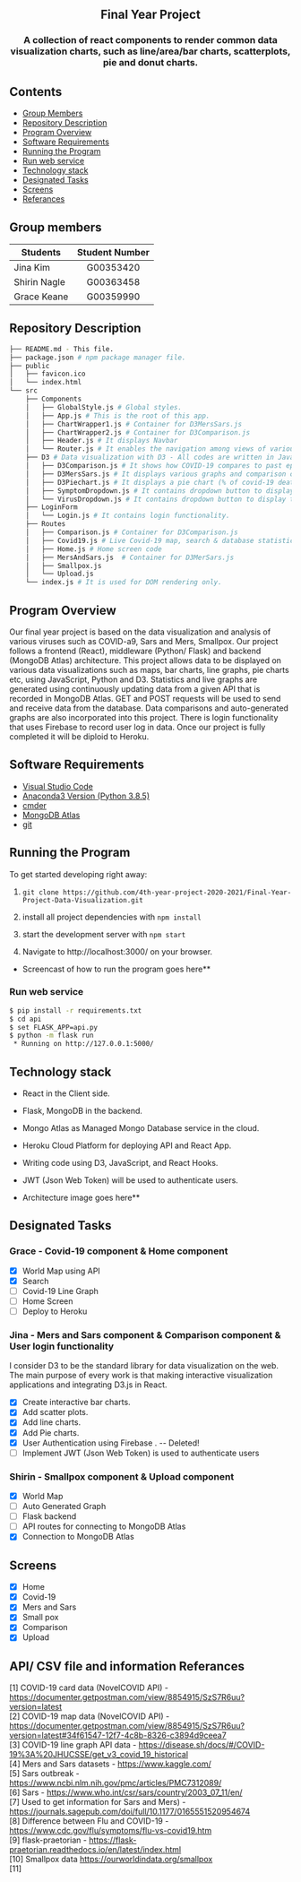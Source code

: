 <h2 align="center">
    Final Year Project
</h3>

<h3 align="center">
    A collection of react components to render common data visualization charts, such as line/area/bar charts, scatterplots, pie and donut charts.
</h4>

## Contents
- [Group Members](#group-members)
- [Repository Description](#repository-description)
- [Program Overview](#program-overview)
- [Software Requirements](#software-requirements)
- [Running the Program](#running-the-program)
- [Run web service](#run-web-service)
- [Technology stack](#technology-stack)
- [Designated Tasks](#designated-tasks)
- [Screens](#screens)
- [Referances](#referances)

## Group members
|    Students   | Student Number  |
| ------------- |:-:|
|    Jina Kim   |    G00353420    | 
|  Shirin Nagle |    G00363458    | 
|  Grace Keane  |    G00359990    | 

## Repository Description 

```bash
├── README.md - This file.
├── package.json # npm package manager file. 
├── public
│   ├── favicon.ico 
│   └── index.html 
└── src
    ├── Components
    │   ├── GlobalStyle.js # Global styles.
    │   ├── App.js # This is the root of this app. 
    │   ├── ChartWrapper1.js # Container for D3MersSars.js
    │   ├── ChartWrapper2.js # Container for D3Comparison.js
    │   ├── Header.js # It displays Navbar
    │   └── Router.js # It enables the navigation among views of various components in this web application.
    ├── D3 # Data visualization with D3 - All codes are written in JavaScript.
    │   ├── D3Comparison.js # It shows how COVID-19 compares to past epidemics. e.g. Mers, Sars and covid-19.
    │   ├── D3MersSars.js # It displays various graphs and comparison of Mers and Sars viruses.
    │   ├── D3Piechart.js # It displays a pie chart (% of covid-19 deaths between men and women).
    │   ├── SymptomDropdown.js # It contains dropdown button to display three different datasets(Covid-19, Mers,Sars symptoms) flicking between them. 
    │   └── VirusDropdown.js # It contains dropdown button to display two different datasets(Mers and Sars) flicking between them.
    ├── LoginForm
    │   └── Login.js # It contains login functionality.
    ├── Routes
    │   ├── Comparison.js # Container for D3Comparison.js
    │   ├── Covid19.js # Live Covid-19 map, search & database statistics
    │   ├── Home.js # Home screen code
    │   ├── MersAndSars.js  # Container for D3MerSars.js
    │   ├── Smallpox.js 
    │   └── Upload.js 
    └── index.js # It is used for DOM rendering only.
```


## Program Overview
Our final year project is based on the data visualization and analysis of various viruses such as COVID-a9, Sars and Mers, Smallpox. Our project follows a frontend (React), middleware (Python/ Flask) and backend (MongoDB Atlas) architecture. This project allows data to be displayed on various data visualizations such as maps, bar charts, line graphs, pie charts etc, using JavaScript, Python and D3. Statistics and live graphs are generated using continuously updating data from a given API that is recorded in MongoDB Atlas. GET and POST requests will be used to send and receive data from the database. Data comparisons and auto-generated graphs are also incorporated into this project. There is login functionality that uses Firebase to record user log in data. Once our project is fully completed it will be diploid to Heroku. 

## Software Requirements
- [Visual Studio Code](https://code.visualstudio.com/download)
- [Anaconda3 Version (Python 3.8.5)](https://www.anaconda.com/products/individual)
- [cmder](https://cmder.net/)
- [MongoDB Atlas](https://www.mongodb.com/cloud/atlas/lp/try2?utm_source=google&utm_campaign=gs_emea_ireland_search_core_brand_atlas_desktop&utm_term=mongodb%20atlas&utm_medium=cpc_paid_search&utm_ad=e&utm_ad_campaign_id=12212624527&gclid=Cj0KCQiA-aGCBhCwARIsAHDl5x8_dfnh9PWedNlnlRjFzg8yn4SIV5UxJTl9bBAb7SfrZy6IE2JXCdoaAp7tEALw_wcB)
- [git](https://git-scm.com/downloads)


## Running the Program
To get started developing right away:

1) `git clone https://github.com/4th-year-project-2020-2021/Final-Year-Project-Data-Visualization.git`

2) install all project dependencies with  `npm install`

3) start the development server with `npm start`

4) Navigate to http://localhost:3000/ on your browser.

- Screencast of how to run the program goes here**

### Run web service

```bash
$ pip install -r requirements.txt
$ cd api
$ set FLASK_APP=api.py
$ python -m flask run
 * Running on http://127.0.0.1:5000/
 ```

## Technology stack

- React in the Client side.

- Flask, MongoDB in the backend.

- Mongo Atlas as Managed Mongo Database service in the cloud.

- Heroku Cloud Platform for deploying API and React App.

- Writing code using D3, JavaScript, and React Hooks.

- JWT (Json Web Token) will be used to authenticate users.

- Architecture image goes here**

## Designated Tasks
### Grace - Covid-19 component & Home component

- [x] World Map using API
- [x] Search 
- [ ] Covid-19 Line Graph
- [ ] Home Screen
- [ ] Deploy to Heroku

### Jina - Mers and Sars component & Comparison component & User login functionality

I consider D3 to be the standard library for data visualization on the web.
The main purpose of every work is that making interactive visualization applications and integrating D3.js in React.

- [x] Create interactive bar charts.
- [x] Add scatter plots.
- [x] Add line charts.
- [x] Add Pie charts.
- [x] User Authentication using Firebase .  -- Deleted!
- [ ] Implement JWT (Json Web Token) is used to authenticate users

### Shirin - Smallpox component & Upload component

- [x] World Map 
- [ ] Auto Generated Graph
- [ ] Flask backend
- [ ] API routes for connecting to MongoDB Atlas
- [x] Connection to MongoDB Atlas

## Screens

- [x] Home
- [x] Covid-19
- [x] Mers and Sars
- [x] Small pox
- [x] Comparison
- [x] Upload

## API/ CSV file and information Referances
[1] COVID-19 card data (NovelCOVID API) - https://documenter.getpostman.com/view/8854915/SzS7R6uu?version=latest <br>
[2] COVID-19 map data (NovelCOVID API) - https://documenter.getpostman.com/view/8854915/SzS7R6uu?version=latest#34f61547-12f7-4c8b-8326-c3894d9ceea7 <br>
[3] COVID-19 line graph API data - https://disease.sh/docs/#/COVID-19%3A%20JHUCSSE/get_v3_covid_19_historical<br>
[4] Mers and Sars datasets - https://www.kaggle.com/ <br>
[5] Sars outbreak - https://www.ncbi.nlm.nih.gov/pmc/articles/PMC7312089/<br>
[6] Sars - https://www.who.int/csr/sars/country/2003_07_11/en/<br>
[7] Used to get information for Sars and Mers) - https://journals.sagepub.com/doi/full/10.1177/0165551520954674<br>
[8] Difference between Flu and COVID-19 - https://www.cdc.gov/flu/symptoms/flu-vs-covid19.htm<br>
[9] flask-praetorian - https://flask-praetorian.readthedocs.io/en/latest/index.html<br>
[10] Smallpox data https://ourworldindata.org/smallpox<br>
[11] <br>

